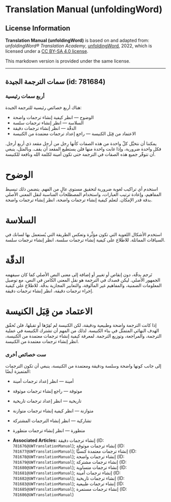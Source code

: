 # Translation Manual (unfoldingWord)

## License Information

**Translation Manual (unfoldingWord)** is based on and adapted from: _unfoldingWord® Translation Academy_, [unfoldingWord](https://unfoldingword.org/utw), 2022, which is licensed under a [CC BY-SA 4.0 license](https://creativecommons.org/licenses/by-sa/4.0/legalcode.en).

This markdown version is provided under the same license.



--------------------------------

## سمات الترجمة الجيدة (id: 781684)

### أربع سمات رئيسية

هناك أربع خصائص رئيسية للترجمة الجيدة:

* الوضوح — انظر كيفية إنشاء ترجمات واضحة
* السلاسة — انظر إنشاء ترجمات سلسة
* الدقّة — انظر إنشاء ترجمات دقيقة
* الاعتماد من قِبَل الكنيسة — راجع إعداد ترجمات معتمدة من الكنيسة

يمكننا أن نتخيَّل كلّ واحدة من هذه الصفات كأنها رِجل من أرجل مقعد ذي أربع أرجل. فكل واحدة ضرورية، وإذا غابت واحدة منها فلن يستطيع المقعد أن يقف. وبالمثل، ينبغي أن تتوفّر جميع هذه الصفات في الترجمة حتى تكون أمينة لكلمة الله ونافعة للكنيسة.

الوضوح
======

استخدم أي تراكيب لغوية ضرورية لتحقيق مستوى عالٍ من الفهم. يتضمن ذلك تبسيط المفاهيم، وإعادة ترتيب العبارات، واستخدام المصطلحات المناسبة لنقل المعنى الأصلي بدقة قدر الإمكان. لتعلم كيفية إنشاء ترجمات واضحة، انظر إنشاء ترجمات واضحة.

السلاسة
=======

استخدم الأشكال اللغوية التي تكون مؤثِّرة وتعكس الطريقة التي يُستعمل بها لسانك في السياقات المماثلة. للاطلاع على كيفية إنشاء ترجمات سلسة، انظر إنشاء ترجمات سلسة.

الدقّة
======

تَرجم بدقّة، دون إنقاص أو تغيير أو إضافة إلى معنى النص الأصلي كما كان سيفهمه الجمهور الأصلي. ليكن قصدك في الترجمة هو نقل المعنى الكامن في النص، مع توصيل المعلومات الضمنية، والمفاهيم غير المألوفة، والتعابير المجازية بدقّة. للاطلاع على كيفية إجراء ترجمات دقيقة، انظر إنشاء ترجمات دقيقة.

الاعتماد من قِبَل الكنيسة
=========================

إذا كانت الترجمة واضحة وطبيعية ودقيقة، لكن الكنيسة لم تُقِرّها أو تقبلها، فلن تُحقّق الهدف النهائي المتمثّل في بناء الكنيسة. لذلك من المهم أن تشترك الكنيسة في عملية الترجمة، والمراجعة، وتوزيع الترجمة. لمعرفة كيفية إنشاء ترجمات معتمدة من الكنيسة، انظر إنشاء ترجمات معتمدة من الكنيسة.

### ست خصائص أخرى

إلى جانب كونها واضحة وسلسة ودقيقة ومعتمدة من الكنيسة، ينبغي أن تكون الترجمات المتميزة أيضًا:

* أمينة — انظر إعداد ترجمات أمينة
* موثوقة — راجع إنشاء ترجمات موثوقة
* تاريخية — انظر إعداد ترجمات تاريخية
* متوازنة — انظر كيفية إنشاء ترجمات متوازنة
* تشاركية — انظر إنشاء الترجمات المشتركة
* متطورة — انظر إنشاء ترجمات متطورة

* **Associated Articles:** إنشاء ترجمات دقيقة (ID: `781676@UWTranslationManual`); إنشاء ترجمات موثوقة (ID: `781677@UWTranslationManual`); إنشاء ترجمات معتمدة كنسيًّا (ID: `781678@UWTranslationManual`); إنشاء ترجمات واضحة (ID: `781679@UWTranslationManual`); إنشاء ترجمات مشتركة (ID: `781680@UWTranslationManual`); إنشاء ترجمات متساوية (ID: `781681@UWTranslationManual`); إنشاء ترجمات أمينة (ID: `781682@UWTranslationManual`); إنشاء ترجمات تاريخية (ID: `781683@UWTranslationManual`); إنشاء ترجمات طبيعية (ID: `781685@UWTranslationManual`); إنشاء ترجمات مستمرة (ID: `781686@UWTranslationManual`)

